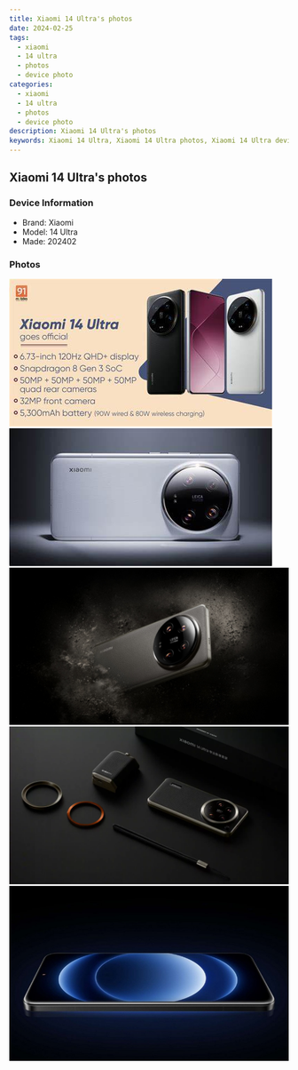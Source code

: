 ```yaml
---
title: Xiaomi 14 Ultra's photos
date: 2024-02-25
tags: 
  - xiaomi
  - 14 ultra
  - photos
  - device photo
categories: 
  - xiaomi
  - 14 ultra
  - photos
  - device photo
description: Xiaomi 14 Ultra's photos
keywords: Xiaomi 14 Ultra, Xiaomi 14 Ultra photos, Xiaomi 14 Ultra device photo
---
```


## Xiaomi 14 Ultra's photos

### Device Information

- Brand: Xiaomi
- Model: 14 Ultra
- Made: 202402

### Photos

![/images/best-assets/devices/xiaomi/xiaomi-14-ultra/1.jpg](/images/best-assets/devices/xiaomi/xiaomi-14-ultra/1.jpg)
![/images/best-assets/devices/xiaomi/xiaomi-14-ultra/2.jpg](/images/best-assets/devices/xiaomi/xiaomi-14-ultra/2.jpg)
![/images/best-assets/devices/xiaomi/xiaomi-14-ultra/3.jpg](/images/best-assets/devices/xiaomi/xiaomi-14-ultra/3.jpg)
![/images/best-assets/devices/xiaomi/xiaomi-14-ultra/4.jpg](/images/best-assets/devices/xiaomi/xiaomi-14-ultra/4.jpg)
![/images/best-assets/devices/xiaomi/xiaomi-14-ultra/5.jpg](/images/best-assets/devices/xiaomi/xiaomi-14-ultra/5.jpg)
